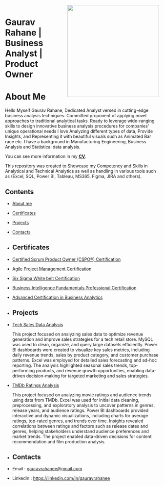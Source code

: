 <img src="https://files.catbox.moe/on47lc.png" align="Right" width="300" height="300"/>

# Gaurav Rahane | Business Analyst | Product Owner

# About Me
Hello Myself Gaurav Rahane, Dedicated Analyst versed in cutting-edge business analysis techniques. Committed proponent of applying novel approaches to traditional analytical tasks. Ready to leverage wide-ranging skills to design innovative business analysis procedures for companies' unique operational needs
I love Analyzing different types of data, Provide Insights, and Representing it with beautiful visuals such as Animated Bar race etc.
I have a background in Manufacturing Engineering, Business Analysis and Statistical data analysis.

You can see more information in my [**CV**](https://github.com/GauravRahane/MyPortfolio/blob/main/Curicculum%20Vitae.pdf).

This repository was created to Showcase my Competency and Skills in Analytical and Technical Analytics as well as handling in various tools such as (Excel, SQL, Power BI, Tableau, MS365, Figma, JIRA and others).

## Contents
* [About me](#about-me)
* [Certificates](#certificates)
* [Projects](#projects)
* [Contacts](#contacts)

* ## Certificates
* [Certified Scrum Product Owner (CSPO®) Certification](https://github.com/GauravRahane/MyPortfolio/blob/main/Certificates/Certified%20Scrum%20Product%20Owner%20Certification.pdf)
* [Agile Project Management Certification](https://github.com/GauravRahane/MyPortfolio/blob/main/Certificates/Agile%20Project%20Management.pdf)
* [Six Sigma White belt Certification](https://github.com/GauravRahane/MyPortfolio/blob/main/Certificates/Six%20sigma%20white%20belt.pdf)
* [Business Intelligence Fundamentals Professional Certification](https://github.com/GauravRahane/MyPortfolio/blob/main/Certificates/BIFPC.pdf)
* [Advanced Certification in Business Analytics](https://github.com/GauravRahane/MyPortfolio/blob/main/Certificates/BA%20Certificate.pdf)

* ## Projects

* [Tech Sales Data Analysis](https://github.com/GauravRahane/MyPortfolio/blob/main/Projects/Tech%20Store%20Analysis.gif)
  
  This project focused on analyzing sales data to optimize revenue generation and improve sales strategies for a tech retail store. MySQL was used to clean, 
  organize, and query large datasets efficiently. Power BI dashboards were created to visualize key sales metrics, including daily revenue trends, sales by product 
  category, and customer purchase patterns. Excel was employed for detailed sales forecasting and ad-hoc reporting. The analysis highlighted seasonal sales trends, 
  top-performing products, and revenue growth opportunities, enabling data-driven decision-making for targeted marketing and sales strategies.
  
* [TMDb Ratings Analysis](https://github.com/GauravRahane/MyPortfolio/blob/main/Projects/TMDb%20Project.pdf)

  This project focused on analyzing movie ratings and audience trends using data from TMDb. Excel was used for initial data cleaning, preprocessing, and 
  exploratory analysis to uncover patterns in genres, release years, and audience ratings. Power BI dashboards provided interactive and dynamic visualizations, 
  including charts for average ratings, top-rated genres, and trends over time. Insights revealed correlations between ratings and factors such as release dates 
  and genres, helping stakeholders understand audience preferences and market trends. The project enabled data-driven decisions for content recommendation and film 
  production analysis.
  

* ## Contacts
* Email : gauravrahanee@gmail.com
* LinkedIn : https://linkedin.com/in/gauravrahanee

 

